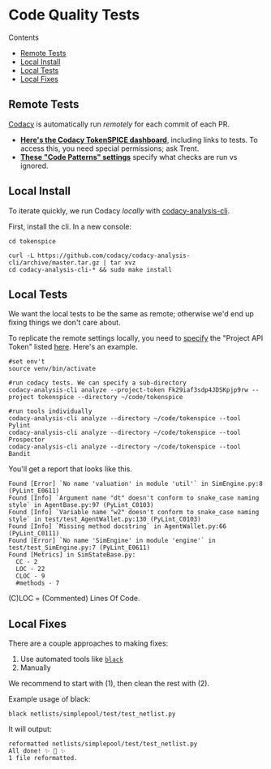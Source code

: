 # Code Quality Tests

 Contents

- [Remote Tests](#remote-tests)
- [Local Install](#local-install)
- [Local Tests](#local-tests)
- [Local Fixes](#local-fixes)

## Remote Tests

[Codacy](https://www.codacy.com) is automatically run _remotely_ for each commit of each PR.
- **[Here's the Codacy TokenSPICE dashboard](https://app.codacy.com/gh/tokenspice/tokenspice/dashboard?branch=main)**, including links to tests. To access this, you need special permissions; ask Trent.
- **[These "Code Patterns" settings](https://app.codacy.com/gh/tokenspice/tokenspice/patterns/list)** specify what checks are run vs ignored.

## Local Install

To iterate quickly, we run Codacy _locally_ with [codacy-analysis-cli](https://github.com/codacy/codacy-analysis-cli).

First, install the cli. In a new console:

```console
cd tokenspice

curl -L https://github.com/codacy/codacy-analysis-cli/archive/master.tar.gz | tar xvz
cd codacy-analysis-cli-* && sudo make install
```

## Local Tests

We want the local tests to be the same as remote; otherwise we'd end up fixing things we don't care about. 

To replicate the remote settings locally, you need to [specify](https://github.com/codacy/codacy-analysis-cli#project-token) the "Project API Token" listed [here](https://app.codacy.com/gh/tokenspice/tokenspice/settings/integrations). Here's an example. 
```console
#set env't
source venv/bin/activate

#run codacy tests. We can specify a sub-directory
codacy-analysis-cli analyze --project-token Fk29iaf3sdp4JDSKpjp9rw --project tokenspice --directory ~/code/tokenspice

#run tools individually
codacy-analysis-cli analyze --directory ~/code/tokenspice --tool Pylint
codacy-analysis-cli analyze --directory ~/code/tokenspice --tool Prospector
codacy-analysis-cli analyze --directory ~/code/tokenspice --tool Bandit
```

You'll get a report that looks like this.

```console
Found [Error] `No name 'valuation' in module 'util'` in SimEngine.py:8 (PyLint_E0611)
Found [Info] `Argument name "dt" doesn't conform to snake_case naming style` in AgentBase.py:97 (PyLint_C0103)
Found [Info] `Variable name "w2" doesn't conform to snake_case naming style` in test/test_AgentWallet.py:130 (PyLint_C0103)
Found [Info] `Missing method docstring` in AgentWallet.py:66 (PyLint_C0111)
Found [Error] `No name 'SimEngine' in module 'engine'` in test/test_SimEngine.py:7 (PyLint_E0611)
Found [Metrics] in SimStateBase.py:
  CC - 2
  LOC - 22
  CLOC - 9
  #methods - 7
```

(C)LOC = (Commented) Lines Of Code.


## Local Fixes

There are a couple approaches to making fixes:
1. Use automated tools like [`black`](https://pypi.org/project/black/)
2. Manually

We recommend to start with (1), then clean the rest with (2).

Example usage of black:
```console
black netlists/simplepool/test/test_netlist.py
```

It will output:
```console
reformatted netlists/simplepool/test/test_netlist.py
All done! ✨ 🍰 ✨
1 file reformatted.
```



